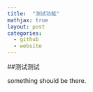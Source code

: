 ```yaml
---
title:  "测试功能"
mathjax: true
layout: post
categories:
  - github
  - website
---
```


##测试测试

something should be there.




